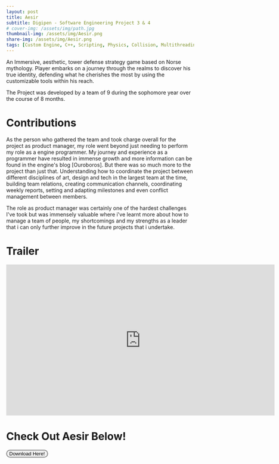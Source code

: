 ```yaml
---
layout: post
title: Aesir 
subtitle: Digipen - Software Engineering Project 3 & 4
# cover-img: /assets/img/path.jpg
thumbnail-img: /assets/img/Aesir.png
share-img: /assets/img/Aesir.png
tags: [Custom Engine, C++, Scripting, Physics, Collision, Multithreading]
---
```


An Immersive, aesthetic, tower defense strategy game based on Norse mythology. Player embarks on a journey through the realms to discover his true identity, defending what he cherishes the most by using the customizable tools within his reach.

The Project was developed by a team of 9 during the sophomore year over the course of 8 months.

# Contributions
As the person who gathered the team and took charge overall for the project as product manager, my role went beyond just needing to perform my role as a engine programmer. My journey and experience as a programmer have resulted in immense growth and more information can be found in the engine's blog [Ouroboros].
But there was so much more to the project than just that. Understanding how to coordinate the project between different disciplines of art, design and tech in the largest team at the time, building team relations, creating communication channels, coordinating weekly reports, setting and adapting milestones and even conflict management between members. 

The role as product manager was certainly one of the hardest challenges I've took but was immensely valuable where i've learnt more about how to manage a team of people, my shortcomings and my strengths as a leader that i can only further improve in the future projects that i undertake.

# Trailer
<iframe width="720" height="405" src="https://www.youtube.com/embed/OdvsTIyBZnE" title="YouTube video player" frameborder="0" allow="accelerometer; autoplay; clipboard-write; encrypted-media; gyroscope; picture-in-picture" allowfullscreen></iframe>

# Check Out Aesir Below!

<form action="https://arcade.digipen.edu/games/aesir" method="get">
    <button style="border: 2px solid grey;border-radius: 10px;" formtarget="_blank">Download Here!
    </button>
</form>